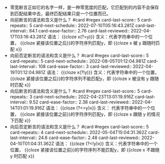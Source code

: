 - 零宽断言正如它的名字一样，是一种零宽度的匹配，它匹配到的内容不会保存到匹配结果中去，最终匹配结果只是一个位置而已。
- 向前断言的语法和含义是什么？ #card #regex
  card-last-score:: 5
  card-repeats:: 5
  card-next-schedule:: 2022-07-10T05:16:43.281Z
  card-last-interval:: 84.1
  card-ease-factor:: 2.76
  card-last-reviewed:: 2022-04-17T03:16:43.281Z
  语法： {{cloze x(?=y)}} 
  含义：代表字符串中的一个位置， {{cloze 紧接该位置之后}}的字符序列匹配y，即 {{cloze x 被 y 跟随时匹配 x}}
- 向前否定断言的语法和含义是什么？ #card #regex
  card-last-score:: 5
  card-repeats:: 5
  card-next-schedule:: 2022-08-05T01:12:04.981Z
  card-last-interval:: 108
  card-ease-factor:: 3
  card-last-reviewed:: 2022-04-19T01:12:04.981Z
  语法： {{cloze x(?!y)}} 
  含义：代表字符串中的一个位置， {{cloze 紧接该位置之后}}的字符序列不能匹配y，即 {{cloze x 被没有 y 跟随时匹配 x}}
- 向后断言的语法和含义是什么？ #card #regex
  card-last-score:: 5
  card-repeats:: 3
  card-next-schedule:: 2022-04-23T13:01:19.916Z
  card-last-interval:: 9.52
  card-ease-factor:: 2.38
  card-last-reviewed:: 2022-04-14T01:01:19.916Z
  语法： {{cloze (?<=y)x}} 
  含义： 代表字符串中的一个位置， {{cloze 紧接该位置之前}}的字符序列匹配y，即 {{cloze x 跟随 y 的情况下匹配 x}}
- 向后否定断言的语法和含义是什么？ #card #regex
  card-last-score:: 5
  card-repeats:: 4
  card-next-schedule:: 2022-05-04T15:04:31.362Z
  card-last-interval:: 24.6
  card-ease-factor:: 2.48
  card-last-reviewed:: 2022-04-10T01:04:31.362Z
  语法： {{cloze (?<!y)x}} 
  含义：代表字符串中的一个位置， {{cloze 紧接该位置之前}}的字符序列不能匹配y，即 {{cloze x 不跟随 y 时匹配 x}}